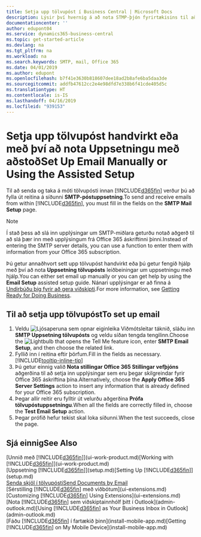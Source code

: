 ```yaml
---
title: Setja upp tölvupóst í Business Central | Microsoft Docs
description: Lýsir því hvernig á að nota STMP-þjón fyrirtækisins til að senda og taka við tölvupósti í Business Central, einnig hvernig á að nota þær stillingar þjónsins sem voru stofnaðar með Office 365 áskrift.
documentationcenter: ''
author: edupont04
ms.service: dynamics365-business-central
ms.topic: get-started-article
ms.devlang: na
ms.tgt_pltfrm: na
ms.workload: na
ms.search.keywords: SMTP, mail, Office 365
ms.date: 04/01/2019
ms.author: edupont
ms.openlocfilehash: b7f41e3630b818607dee18ad2b8afe6ba5daa3de
ms.sourcegitcommit: addfb47612cc2e4e98dfd7e338b6f41cde405d5c
ms.translationtype: HT
ms.contentlocale: is-IS
ms.lasthandoff: 04/16/2019
ms.locfileid: "939153"
---
```

# <a name="set-up-email-manually-or-using-the-assisted-setup"></a><span data-ttu-id="3a80e-103">Setja upp tölvupóst handvirkt eða með því að nota Uppsetningu með aðstoð</span><span class="sxs-lookup"><span data-stu-id="3a80e-103">Set Up Email Manually or Using the Assisted Setup</span></span>
<span data-ttu-id="3a80e-104">Til að senda og taka á móti tölvupósti innan [!INCLUDE[d365fin](includes/d365fin_md.md)] verður þú að fylla út reitina á síðunni **SMTP-póstuppsetning**.</span><span class="sxs-lookup"><span data-stu-id="3a80e-104">To send and receive emails from within [!INCLUDE[d365fin](includes/d365fin_md.md)], you must fill in the fields on the **SMTP Mail Setup** page.</span></span>

> [!NOTE]  
>   <span data-ttu-id="3a80e-105">Í stað þess að slá inn upplýsingar um SMTP-miðlara geturðu notað aðgerð til að slá þær inn með upplýsingum frá Office 365 áskriftinni þinni.</span><span class="sxs-lookup"><span data-stu-id="3a80e-105">Instead of entering the SMTP server details, you can use a function to enter them with information from your Office 365 subscription.</span></span>

<span data-ttu-id="3a80e-106">Þú getur annaðhvort sett upp tölvupóst handvirkt eða þú getur fengið hjálp með því að nota **Uppsetning tölvupósts** leiðbeiningar um uppsetningu með hjálp.</span><span class="sxs-lookup"><span data-stu-id="3a80e-106">You can either set email up manually or you can get help by using the **Email Setup** assisted setup guide.</span></span> <span data-ttu-id="3a80e-107">Nánari upplýsingar er að finna á [Undirbúðu þig fyrir að gera viðskipti](ui-get-ready-business.md).</span><span class="sxs-lookup"><span data-stu-id="3a80e-107">For more information, see [Getting Ready for Doing Business](ui-get-ready-business.md).</span></span>  

## <a name="to-set-up-email"></a><span data-ttu-id="3a80e-108">Til að setja upp tölvupóst</span><span class="sxs-lookup"><span data-stu-id="3a80e-108">To set up email</span></span>
1. <span data-ttu-id="3a80e-109">Veldu ![Ljósaperuna sem opnar eiginleika Viðmótsleitar](media/ui-search/search_small.png "Segðu mér hvað þú vilt gera") táknið, sláðu inn **SMTP Uppsetning tölvupósts** og veldu síðan tengda tengilinn.</span><span class="sxs-lookup"><span data-stu-id="3a80e-109">Choose the ![Lightbulb that opens the Tell Me feature](media/ui-search/search_small.png "Tell me what you want to do") icon, enter **SMTP Email Setup**, and then choose the related link.</span></span>
2. <span data-ttu-id="3a80e-110">Fyllið inn í reitina eftir þörfum.</span><span class="sxs-lookup"><span data-stu-id="3a80e-110">Fill in the fields as necessary.</span></span> [!INCLUDE[tooltip-inline-tip](includes/tooltip-inline-tip_md.md)]
3. <span data-ttu-id="3a80e-111">Þú getur einnig valið **Nota stillingar Office 365 Stillingar vefþjóns** aðgerðina til að setja inn upplýsingar sem eru þegar skilgreindar fyrir Office 365 áskriftina þína.</span><span class="sxs-lookup"><span data-stu-id="3a80e-111">Alternatively, choose the **Apply Office 365 Server Settings** action to insert any information that is already defined for your Office 365 subscription.</span></span>
4. <span data-ttu-id="3a80e-112">Þegar allir reitir eru fylltir út velurðu aðgerðina **Prófa tölvupóstuppsetningu**.</span><span class="sxs-lookup"><span data-stu-id="3a80e-112">When all the fields are correctly filled in, choose the **Test Email Setup** action.</span></span>
5. <span data-ttu-id="3a80e-113">Þegar prófið hefur tekist skal loka síðunni.</span><span class="sxs-lookup"><span data-stu-id="3a80e-113">When the test succeeds, close the page.</span></span>

## <a name="see-also"></a><span data-ttu-id="3a80e-114">Sjá einnig</span><span class="sxs-lookup"><span data-stu-id="3a80e-114">See Also</span></span>  
<span data-ttu-id="3a80e-115">[Unnið með [!INCLUDE[d365fin](includes/d365fin_md.md)]](ui-work-product.md)</span><span class="sxs-lookup"><span data-stu-id="3a80e-115">[Working with [!INCLUDE[d365fin](includes/d365fin_md.md)]](ui-work-product.md)</span></span>  
<span data-ttu-id="3a80e-116">[Uppsetning [!INCLUDE[d365fin](includes/d365fin_md.md)]](setup.md)</span><span class="sxs-lookup"><span data-stu-id="3a80e-116">[Setting Up [!INCLUDE[d365fin](includes/d365fin_md.md)]](setup.md)</span></span>  
[<span data-ttu-id="3a80e-117">Senda skjöl í tölvupósti</span><span class="sxs-lookup"><span data-stu-id="3a80e-117">Send Documents by Email</span></span>](ui-how-send-documents-email.md)  
<span data-ttu-id="3a80e-118">[Sérstilling [!INCLUDE[d365fin](includes/d365fin_md.md)] með viðbótum](ui-extensions.md)</span><span class="sxs-lookup"><span data-stu-id="3a80e-118">[Customizing [!INCLUDE[d365fin](includes/d365fin_md.md)] Using Extensions](ui-extensions.md)</span></span>  
<span data-ttu-id="3a80e-119">[Nota [!INCLUDE[d365fin](includes/d365fin_md.md)] sem viðskiptainnhólf þitt í Outlook](admin-outlook.md)</span><span class="sxs-lookup"><span data-stu-id="3a80e-119">[Using [!INCLUDE[d365fin](includes/d365fin_md.md)] as Your Business Inbox in Outlook](admin-outlook.md)</span></span>  
<span data-ttu-id="3a80e-120">[Fáðu [!INCLUDE[d365fin](includes/d365fin_md.md)] í fartækið þinn](install-mobile-app.md)</span><span class="sxs-lookup"><span data-stu-id="3a80e-120">[Getting [!INCLUDE[d365fin](includes/d365fin_md.md)] on My Mobile Device](install-mobile-app.md)</span></span>
